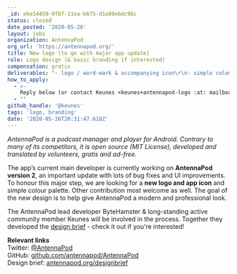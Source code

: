 ```yaml
---
_id: ebe14450-9f8f-11ea-b675-d1e80ebdc9bc
status: closed
date_posted: '2020-05-26'
layout: jobs
organization: AntennaPod
org_url: 'https://antennapod.org/'
title: New logo (to go with major app update)
role: Logo design (& basic branding if interested)
compensation: gratis
deliverables: "- logo / word-mark & accompanying icon\r\n- simple colour palette\r\n- optionally, if you're eager: new promotional visuals & design ideas for a new website"
how_to_apply:
  - >-
    Reply below (or contact Keunes <keunes+antennapod-logo :at: mailbox.org>)
  - ""
github_handle: '@keunes'
tags: 'logo, branding'
date: '2020-05-26T20:31:47.618Z'
---
```

_AntennaPod is a podcast manager and player for Android. Contrary to many of its competitors, it is open source (MIT License), developed and translated by volunteers, gratis and ad-free._

The app’s current main developer is currently working on **AntennaPod version 2**, an important update with lots of bug fixes and UI improvements. To honour this major step, we are looking for a **new logo and app icon** and simple colour palette. Other contribution most welcome as well. The goal of the new design is to help give AntennaPod a modern and professional look.

The AntennaPod lead developer ByteHamster & long-standing active community member Keunes will be involved in the process. Together they developed the [design brief](https://antennapod.org/designbrief) - check it out if you're interested!

**Relevant links**<br>
Twitter: [@AntennaPod](https://twitter.com/antennapod)<br>
GitHub: [github.com/antennapod/AntennaPod](https://www.github.com/antennapod/AntennaPod)<br>
Design brief: [antennapod.org/designbrief](https://antennapod.org/designbrief)
